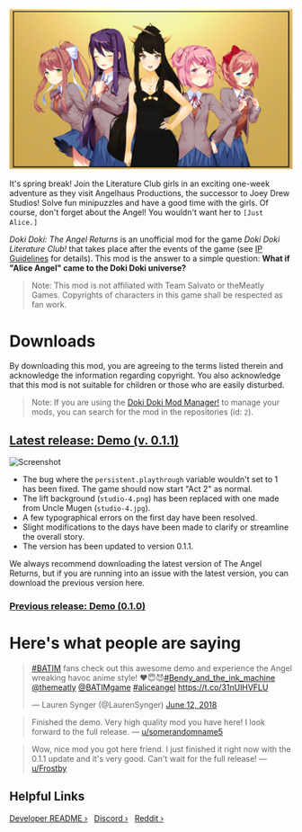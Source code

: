 ![Promotional image](game/mod_assets/images/menu/warning2.png)

It's spring break! Join the Literature Club girls in an exciting one-week adventure as they visit Angelhaus Productions, the successor to Joey Drew Studios! Solve fun minipuzzles and have a good time with the girls. Of course, don't forget about the Angel! You wouldn't want her to `[Just Alice.]`

*Doki Doki: The Angel Returns* is an unofficial mod for the game _Doki Doki Literature Club!_ that takes place after the events of the game (see [IP Guidelines](IPGuidelines.md) for details). This mod is the answer to a simple question: **What if "Alice Angel" came to the Doki Doki universe?**

> Note: This mod is not affiliated with Team Salvato or theMeatly Games. Copyrights of characters in this game shall be respected as fan work.

# Downloads
By downloading this mod, you are agreeing to the terms listed therein and acknowledge the information regarding copyright. You also acknowledge that this mod is not suitable for children or those who are easily disturbed.

> Note: If you are using the [Doki Doki Mod Manager!](https://doki.space) to manage your mods, you can search for the mod in the repositories (id: `2`).

## [Latest release: Demo (v. 0.1.1)](https://github.com/alicerunsonfedora/the-angel-returns/releases/tag/0.1.1)
![Screenshot](https://i.imgur.com/c6AYQCl.png)

* The bug where the `persistent.playthrough` variable wouldn't set to 1 has been fixed. The game should now start "Act 2" as normal.
* The lift background (`studio-4.png`) has been replaced with one made from Uncle Mugen (`studio-4.jpg`).
* A few typographical errors on the first day have been resolved.
* Slight modifications to the days have been made to clarify or streamline the overall story.
* The version has been updated to version 0.1.1.

We always recommend downloading the latest version of The Angel Returns, but if you are running into an issue with the latest version, you can download the previous version here.
### [Previous release: Demo (0.1.0)](https://github.com/alicerunsonfedora/the-angel-returns/releases/tag/0.1.0)

# Here's what people are saying
<blockquote class="twitter-tweet" data-lang="en"><p lang="en" dir="ltr"><a href="https://twitter.com/hashtag/BATIM?src=hash&amp;ref_src=twsrc%5Etfw">#BATIM</a> fans check out this awesome demo and experience the Angel wreaking havoc anime style! ❤️😇😈<a href="https://twitter.com/hashtag/Bendy_and_the_ink_machine?src=hash&amp;ref_src=twsrc%5Etfw">#Bendy_and_the_ink_machine</a> <a href="https://twitter.com/themeatly?ref_src=twsrc%5Etfw">@themeatly</a> <a href="https://twitter.com/BATIMgame?ref_src=twsrc%5Etfw">@BATIMgame</a> <a href="https://twitter.com/hashtag/aliceangel?src=hash&amp;ref_src=twsrc%5Etfw">#aliceangel</a> <a href="https://t.co/31nUlHVFLU">https://t.co/31nUlHVFLU</a></p>&mdash; Lauren Synger (@LaurenSynger) <a href="https://twitter.com/LaurenSynger/status/1006415213242044416?ref_src=twsrc%5Etfw">June 12, 2018</a></blockquote>
<script async src="https://platform.twitter.com/widgets.js" charset="utf-8"></script>

> Finished the demo. Very high quality mod you have here! I look forward to the full release. &mdash; [u/somerandomname5](https://www.reddit.com/user/somerandomname5)


> Wow, nice mod you got here friend. I just finished it right now with the 0.1.1 update and it's very good. Can't wait for the full release! &mdash; [u/Frostby](https://www.reddit.com/user/Frostby)

## Helpful Links
[Developer README &rsaquo;](DEVELOPER.md) &nbsp; [Discord &rsaquo;](https://discord.gg/tdvNzjW) &nbsp; [Reddit &rsaquo;](https://reddit.com/r/TheAngelReturns)